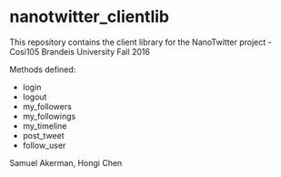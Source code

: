 # nanotwitter_clientlib

This repository contains the client library for the NanoTwitter project - Cosi105 Brandeis University Fall 2016

Methods defined:
- login
- logout
- my_followers
- my_followings
- my_timeline
- post_tweet
- follow_user

Samuel Akerman, Hongi Chen
